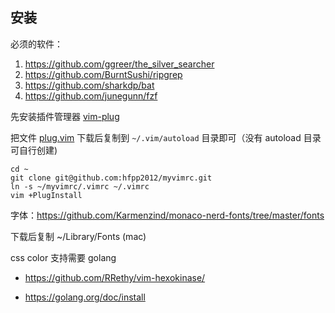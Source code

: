 ## 安装

必须的软件：

1. https://github.com/ggreer/the_silver_searcher
2. https://github.com/BurntSushi/ripgrep
3. https://github.com/sharkdp/bat
4. https://github.com/junegunn/fzf

先安装插件管理器 [vim-plug](https://github.com/junegunn/vim-plug)

把文件 [plug.vim](https://raw.githubusercontent.com/junegunn/vim-plug/master/plug.vim) 下载后复制到 `~/.vim/autoload` 目录即可（没有 autoload 目录可自行创建)


```
cd ~
git clone git@github.com:hfpp2012/myvimrc.git
ln -s ~/myvimrc/.vimrc ~/.vimrc
vim +PlugInstall
```

字体：https://github.com/Karmenzind/monaco-nerd-fonts/tree/master/fonts

下载后复制 ~/Library/Fonts (mac)

css color 支持需要 golang

* https://github.com/RRethy/vim-hexokinase/

* https://golang.org/doc/install
